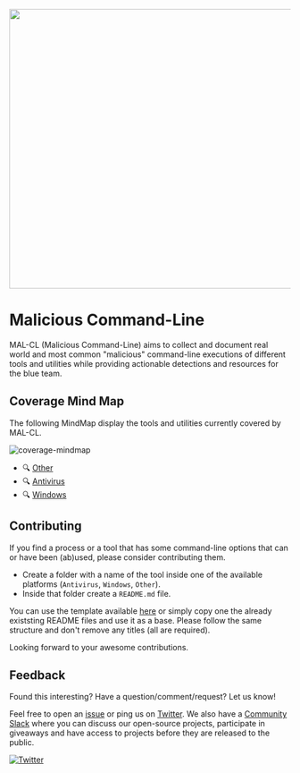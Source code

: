 <p align="center"><img src="./Images/Logo/mal-cl-small.png" width="549" height="500"></p>

# Malicious Command-Line

MAL-CL (Malicious Command-Line) aims to collect and document real world and most common "malicious" command-line executions of different tools and utilities while providing actionable detections and resources for the blue team.

## Coverage Mind Map

The following MindMap display the tools and utilities currently covered by MAL-CL.

![coverage-mindmap](./Images/MAL-CL-Coverage-MindMap.png)

- 🔍 [Other](./Other)
- 🔍 [Antivirus](./Antivirus)
- 🔍 [Windows](./Windows)

## Contributing

If you find a process or a tool that has some command-line options that can or have been (ab)used, please consider contributing them.

- Create a folder with a name of the tool inside one of the available platforms (`Antivirus`, `Windows`, `Other`).
- Inside that folder create a `README.md` file.

You can use the template available [here](./Template) or simply copy one the already existsting README files and use it as a base. Please follow the same structure and don't remove any titles (all are required).

Looking forward to your awesome contributions.

## Feedback

Found this interesting? Have a question/comment/request? Let us know!

Feel free to open an [issue](https://github.com/3CORESec/MAL-CL/issues) or ping us on [Twitter](https://twitter.com/3CORESec). We also have a [Community Slack](https://launchpass.com/3coresec) where you can discuss our open-source projects, participate in giveaways and have access to projects before they are released to the public.

[![Twitter](https://img.shields.io/twitter/follow/3CORESec.svg?style=social&label=Follow)](https://twitter.com/3CORESec)

